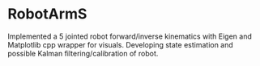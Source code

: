 # RobotArmS

Implemented a 5 jointed robot forward/inverse kinematics with Eigen and Matplotlib cpp wrapper for visuals. Developing state estimation and possible Kalman filtering/calibration of robot.
